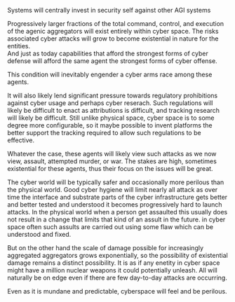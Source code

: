 Systems will centrally invest in security self against other AGI systems

Progressively larger fractions of the total command, control, and execution of the agenic aggregators will exist entirely within cyber space.
The risks associated cyber attacks will grow to become existential in nature for the entities.  
And just as today capabilities that afford the strongest forms of cyber defense will afford the same agent the strongest forms of cyber offense.

This condition will inevitably engender a cyber arms race among these agents.

It will also likely lend significant pressure towards regulatory prohibitions against cyber usage and perhaps cyber reserach.  Such regulations will likely be difficult to enact as attributions is difficult, and tracking research will likely be difficult.  Still unlike physical space, cyber space is to some degree more configurable, so it maybe possible to invent platforms the better support the tracking required to allow such regulations to be effective.

Whatever the case, these agents will likely view such attacks as we now view, assault, attempted murder, or war.  The stakes are high, sometimes existential for these agents, thus their focus on the issues will be great.



The cyber world will be typically safer and occasionally more perilous than the physical world.  Good cyber hygiene will limit nearly all attack as over time the interface and substrate parts of the cyber infrastructure gets better and better tested and understood it becomes progressively hard to launch attacks.  In the physical world when a person get assaulted this usually does not result in a change that limits that kind of an assult in the future.  in cyber space often such assults are carried out using some flaw which can be understood and fixed.

But on the other hand the scale of damage possible for increasingly aggregated aggregators grows exponentially, so the possibility of existential damage remains a distinct possibility.  It is as if any enetity in cyber space might have a million nuclear weapons it could potentially unleash.   All will naturally be on edge even if there are few day-to-day attacks are occurring. 


Even as it is mundane and predictable, cyberspace will feel and be perilous.

